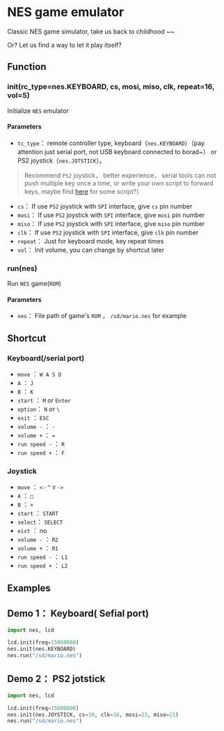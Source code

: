 NES game emulator
=======

Classic NES game simulator, take us back to childhood ~~


Or? Let us find a way to let it play itself?


## Function

### init(rc_type=nes.KEYBOARD, cs, mosi, miso, clk, repeat=16, vol=5)

Initialize `NES` emulator

#### Parameters

* `tc_type`： remote controller type,  keyboard（`nes.KEYBOARD`）（pay attention just serial port, not USB keyboard connected to borad~） or PS2 joystick（`nes.JOTSTICK`）。 
> Recommend `PS2` joystick， better experience， serial tools can not push multiple key once a time, or write your own script to forward keys, maybe find [here](https://github.com/sipeed/MaixPy_scripts/tree/master/tools_on_PC) for some script?）

* `cs`： If use `PS2` joystick with `SPI` interface, give `cs` pin number
* `mosi`：  If use `PS2` joystick with `SPI` interface, give `mosi` pin number
* `miso`：  If use `PS2` joystick with `SPI` interface, give `miso` pin number
* `clk`：   If use `PS2` joystick with `SPI` interface, give `clk` pin number
* `repeat`： Just for keyboard mode, key repeat times
* `vol`： Init volume, you can change by shortcut later


### run(nes)

Run `NES` game(`ROM`)

#### Parameters

* `nes`：  File path of game's `ROM` ， `/sd/mario.nes` for example


## Shortcut

### Keyboard(/serial port)

* `move` ： `W A S D`
* `A` ： `J`
* `B` ： `K`
* `start` ： `M` or `Enter`
* `option`： `N` or `\`
* `exit` ： `ESC`
* `volume -` ： `-`
* `volume +` ： `=`
* `run speed -` ： `R`
* `run speed +` ： `F`

### Joystick

* `move` ： `<-` `^` `V` `->`
* `A` ： `□`
* `B` ： `×`
* `start` ： `START`
* `select`： `SELECT`
* `eixt` ： no
* `volume -` ： `R2`
* `volume +` ： `R1`
* `run speed -` ： `L1`
* `run speed +` ： `L2`


## Examples

## Demo 1： Keyboard( Sefial port)

```python
import nes, lcd

lcd.init(freq=15000000)
nes.init(nes.KEYBOARD)
nes.run("/sd/mario.nes")

```

## Demo 2： PS2 jotstick

```python
import nes, lcd

lcd.init(freq=15000000)
nes.init(nes.JOYSTICK, cs=19, clk=18, mosi=23, miso=21)
nes.run("/sd/mario.nes")

```






